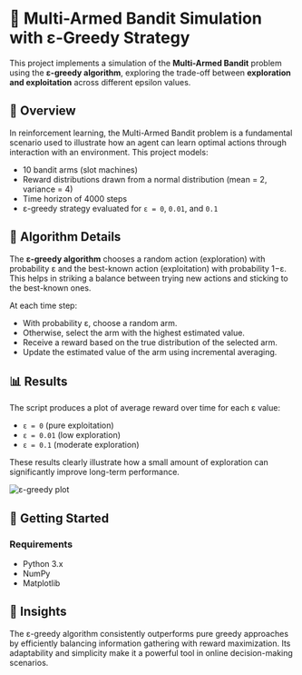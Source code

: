 # 🎰 Multi-Armed Bandit Simulation with ε-Greedy Strategy

This project implements a simulation of the **Multi-Armed Bandit** problem using the **ε-greedy algorithm**, exploring the trade-off between **exploration and exploitation** across different epsilon values.

## 📌 Overview

In reinforcement learning, the Multi-Armed Bandit problem is a fundamental scenario used to illustrate how an agent can learn optimal actions through interaction with an environment. This project models:

* 10 bandit arms (slot machines)
* Reward distributions drawn from a normal distribution (mean = 2, variance = 4)
* Time horizon of 4000 steps
* ε-greedy strategy evaluated for `ε = 0`, `0.01`, and `0.1`

## 🧠 Algorithm Details

The **ε-greedy algorithm** chooses a random action (exploration) with probability ε and the best-known action (exploitation) with probability 1−ε. This helps in striking a balance between trying new actions and sticking to the best-known ones.

At each time step:

* With probability ε, choose a random arm.
* Otherwise, select the arm with the highest estimated value.
* Receive a reward based on the true distribution of the selected arm.
* Update the estimated value of the arm using incremental averaging.

## 📊 Results

The script produces a plot of average reward over time for each ε value:

* `ε = 0` (pure exploitation)
* `ε = 0.01` (low exploration)
* `ε = 0.1` (moderate exploration)

These results clearly illustrate how a small amount of exploration can significantly improve long-term performance.

![ε-greedy plot](f)

## 🚀 Getting Started

### Requirements

* Python 3.x
* NumPy
* Matplotlib


## 🧪 Insights

The ε-greedy algorithm consistently outperforms pure greedy approaches by efficiently balancing information gathering with reward maximization. Its adaptability and simplicity make it a powerful tool in online decision-making scenarios.

